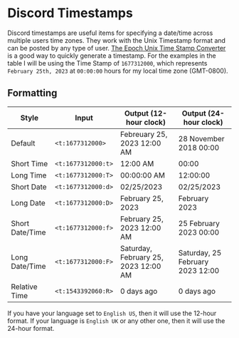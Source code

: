 # Discord Timestamps
Discord timestamps are useful items for specifying a date/time across multiple users time zones. They work with the Unix Timestamp format and can be posted by any type of user.
[The Epoch Unix Time Stamp Converter](https://www.unixtimestamp.com/) is a good way to quickly generate a timestamp. For the examples in the table I will be using the Time Stamp of `1677312000`, which represents `February 25th, 2023` at `00:00:00` hours for my local time zone (GMT-0800).

## Formatting

|Style|Input|Output (12-hour clock)|Output (24-hour clock)
|--|--|--|--
|Default|`<t:1677312000>`|Febreuary 25, 2023 12:00 AM|28 November 2018 00:00
|Short Time|`<t:1677312000:t>`|12:00 AM|00:00
|Long Time|`<t:1677312000:T>`|00:00:00 AM|12:00:00
|Short Date|`<t:1677312000:d>`|02/25/2023|02/25/2023
|Long Date|`<t:1677312000:D>`|February 25, 2023|February 2023
|Short Date/Time|`<t:1677312000:f>`|February 25, 2023 12:00 AM|25 February 2023 00:00
|Long Date/Time|`<t:1677312000:F>`|Saturday, February 25, 2023 12:00 AM|Saturday, 25 February 2023 12:00
|Relative Time|`<t:1543392060:R>`|0 days ago|0 days ago

If you have your language set to `English US`, then it will use the 12-hour format. If your language is `English UK` or any other one, then it will use the 24-hour format.
